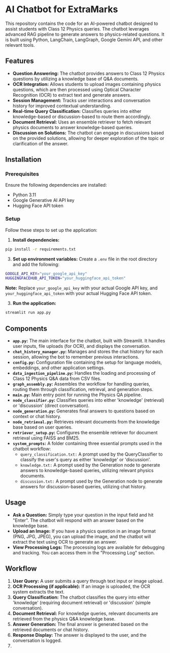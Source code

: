 # AI Chatbot for ExtraMarks

This repository contains the code for an AI-powered chatbot designed to assist students with Class 12 Physics queries. The chatbot leverages advanced RAG pipeline to generate answers to physics-related questions. It is built using Python, LangChain, LangGraph, Google Gemini API, and other relevant tools.

## Features

- **Question Answering:** The chatbot provides answers to Class 12 Physics questions by utilizing a knowledge base of Q&A documents.
- **OCR Integration:** Allows students to upload images containing physics questions, which are then processed using Optical Character Recognition (OCR) to extract text and generate answers.
- **Session Management:** Tracks user interactions and conversation history for improved contextual understanding.
- **Real-time Query Classification:** Classifies queries into either knowledge-based or discussion-based to route them accordingly.
- **Document Retrieval:** Uses an ensemble retriever to fetch relevant physics documents to answer knowledge-based queries.
- **Discussion on Solutions:** The chatbot can engage in discussions based on the provided solutions, allowing for deeper exploration of the topic or clarification of the answer.

## Installation

### Prerequisites

Ensure the following dependencies are installed:

- Python 3.11
- Google Generative AI API key
- Hugging Face API token

### Setup
Follow these steps to set up the application:

1. **Install dependencies:**
```bash
pip install -r requirements.txt
```
3. **Set up environment variables:**
Create a `.env` file in the root directory and add the following:
```bash
GOOGLE_API_KEY="your_google_api_key"
HUGGINGFACEHUB_API_TOKEN="your_huggingface_api_token"
```

**Note:** Replace `your_google_api_key` with your actual Google API key, and `your_huggingface_api_token` with your actual Hugging Face API token.

3. **Run the application:**
```bash
streamlit run app.py
```


## Components

- **`app.py`:** The main interface for the chatbot, built with Streamlit. It handles user inputs, file uploads (for OCR), and displays the conversation.
- **`chat_history_manager.py`:** Manages and stores the chat history for each session, allowing the bot to remember previous interactions.
- **`config.py`:** Configuration file containing the setup for language models, embeddings, and other application settings.
- **`data_ingestion_pipeline.py`:** Handles the loading and processing of Class 12 Physics Q&A data from CSV files.
- **`graph_assembly.py`:** Assembles the workflow for handling queries, routing them through classification, retrieval, and generation steps.
- **`main.py`:** Main entry point for running the Physics QA pipeline.
- **`node_classifier.py`:** Classifies queries into either 'knowledge' (retrieval) or 'discussion' (direct conversation).
- **`node_generation.py`:** Generates final answers to questions based on context or chat history.
- **`node_retrieval.py`:** Retrieves relevant documents from the knowledge base based on user queries.
- **`retriever_setup.py`:** Configures the ensemble retriever for document retrieval using FAISS and BM25.
- **`system_prompts`:** A folder containing three essential prompts used in the chatbot workflow:
  - `query_classification.txt:` A prompt used by the QueryClassifier to classify the user's query as either 'knowledge' or 'discussion'.
  - `knowledge.txt:` A prompt used by the Generation node to generate answers to knowledge-based queries, utilizing relevant physics documents.
  - `discussion.txt:` A prompt used by the Generation node to generate answers for discussion-based queries, utilizing chat history.

## Usage

- **Ask a Question:** Simply type your question in the input field and hit "Enter". The chatbot will respond with an answer based on the knowledge base.
- **Upload an Image:** If you have a physics question in an image format (PNG, JPG, JPEG), you can upload the image, and the chatbot will extract the text using OCR to generate an answer.
- **View Processing Logs:** The processing logs are available for debugging and tracking. You can access them in the "Processing Log" section.

## Workflow

1. **User Query:** A user submits a query through text input or image upload.
2. **OCR Processing (if applicable):** If an image is uploaded, the OCR system extracts the text.
3. **Query Classification:** The chatbot classifies the query into either 'knowledge' (requiring document retrieval) or 'discussion' (simple conversation).
4. **Document Retrieval:** For knowledge queries, relevant documents are retrieved from the physics Q&A knowledge base.
5. **Answer Generation:** The final answer is generated based on the retrieved documents or chat history.
6. **Response Display:** The answer is displayed to the user, and the conversation is logged.
7. 

